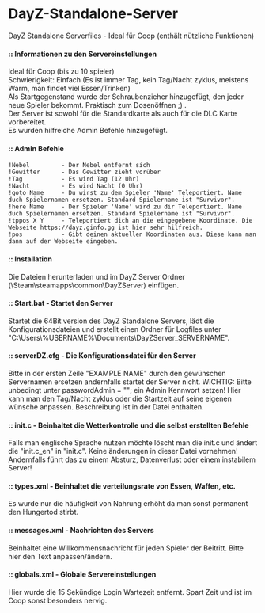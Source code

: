 # DayZ-Standalone-Server
DayZ Standalone Serverfiles - Ideal für Coop (enthält nützliche Funktionen)

#### :: Informationen zu den Servereinstellungen
Ideal für Coop (bis zu 10 spieler)  
Schwierigkeit: Einfach (Es ist immer Tag, kein Tag/Nacht zyklus, meistens Warm, man findet viel Essen/Trinken)  
Als Startgegenstand wurde der Schraubenzieher hinzugefügt, den jeder neue Spieler bekommt. Praktisch zum Dosenöffnen ;) .  
Der Server ist sowohl für die Standardkarte als auch für die DLC Karte vorbereitet.  
Es wurden hilfreiche Admin Befehle hinzugefügt.  

#### :: Admin Befehle
```!Regen         - Es wird aufhören zu Regnen  
!Nebel         - Der Nebel entfernt sich  
!Gewitter      - Das Gewitter zieht vorüber  
!Tag           - Es wird Tag (12 Uhr)  
!Nacht         - Es wird Nacht (0 Uhr)  
!goto Name     - Du wirst zu dem Spieler 'Name' Teleportiert. Name duch Spielernamen ersetzen. Standard Spielername ist "Survivor".  
!here Name     - Der Spieler 'Name' wird zu dir Teleportiert. Name duch Spielernamen ersetzen. Standard Spielername ist "Survivor".  
!tppos X Y     - Teleportiert dich an die eingegebene Koordinate. Die Webseite https://dayz.ginfo.gg ist hier sehr hilfreich.  
!pos           - Gibt deinen aktuellen Koordinaten aus. Diese kann man dann auf der Webseite eingeben.
```  



#### :: Installation
Die Dateien herunterladen und im DayZ Server Ordner (\Steam\steamapps\common\DayZServer) einfügen.
 
 
 
#### :: Start.bat - Startet den Server
Startet die 64Bit version des DayZ Standalone Servers, lädt die Konfigurationsdateien und erstellt einen Ordner für Logfiles unter "C:\Users\\%USERNAME%\Documents\DayZServer_SERVERNAME".
 
 
 
#### :: serverDZ.cfg - Die Konfigurationsdatei für den Server
Bitte in der ersten Zeile "EXAMPLE NAME" durch den gewünschen Servernamen ersetzen andernfalls startet der Server nicht.
WICHTIG: Bitte unbedingt unter passwordAdmin = ""; ein Admin Kennwort setzen!
Hier kann man den Tag/Nacht zyklus oder die Startzeit auf seine eigenen wünsche anpassen. Beschreibung ist in der Datei enthalten.
 
 
 
#### :: init.c - Beinhaltet die Wetterkontrolle und die selbst erstellten Befehle
Falls man englische Sprache nutzen möchte löscht man die init.c und ändert die "init.c_en" in "init.c".
Keine änderungen in dieser Datei vornehmen! Andernfalls führt das zu einem Absturz, Datenverlust oder einem instabilem Server!
 
 
 
#### :: types.xml - Beinhaltet die verteilungsrate von Essen, Waffen, etc.
Es wurde nur die häufigkeit von Nahrung erhöht da man sonst permanent den Hungertod stirbt.
 
 
 
#### :: messages.xml - Nachrichten des Servers
Beinhaltet eine Willkommensnachricht für jeden Spieler der Beitritt. Bitte hier den Text anpassen/ändern.
 
 
 
#### :: globals.xml - Globale Servereinstellungen
Hier wurde die 15 Sekündige Login Wartezeit entfernt. Spart Zeit und ist im Coop sonst besonders nervig.
